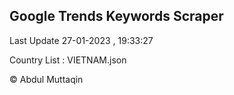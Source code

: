 

## Google Trends Keywords Scraper 
 
Last Update 27-01-2023 , 19:33:27

Country List :
VIETNAM.json



© Abdul Muttaqin 
